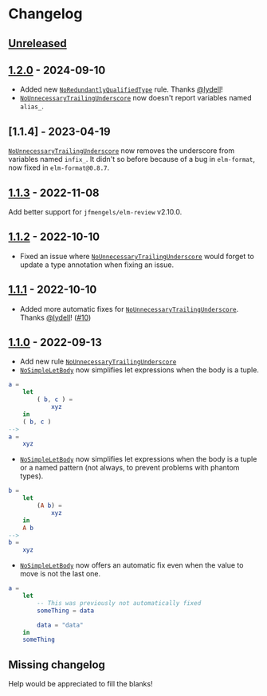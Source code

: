 # Changelog

## [Unreleased]

## [1.2.0] - 2024-09-10

- Added new [`NoRedundantlyQualifiedType`] rule. Thanks [@lydell](https://github.com/lydell)!
- [`NoUnnecessaryTrailingUnderscore`] now doesn't report variables named `alias_`.

## [1.1.4] - 2023-04-19

[`NoUnnecessaryTrailingUnderscore`] now removes the underscore from variables named `infix_`. It didn't so before because of a bug in `elm-format`, now fixed in `elm-format@0.8.7`.

## [1.1.3] - 2022-11-08

Add better support for `jfmengels/elm-review` v2.10.0.

## [1.1.2] - 2022-10-10

- Fixed an issue where [`NoUnnecessaryTrailingUnderscore`] would forget to update a type annotation when fixing an issue.


## [1.1.1] - 2022-10-10

- Added more automatic fixes for [`NoUnnecessaryTrailingUnderscore`]. Thanks [@lydell](https://github.com/lydell)! ([#10](https://github.com/jfmengels/elm-review-code-style/pull/10))

## [1.1.0] - 2022-09-13

- Add new rule [`NoUnnecessaryTrailingUnderscore`]
- [`NoSimpleLetBody`] now simplifies let expressions when the body is a tuple.
```elm
a =
    let
        ( b, c ) =
            xyz
    in
    ( b, c )
-->
a =
    xyz
```

- [`NoSimpleLetBody`] now simplifies let expressions when the body is a tuple or a named pattern (not always, to prevent problems with phantom types).

```elm
b =
    let
        (A b) =
            xyz
    in
    A b
-->
b =
    xyz
```

- [`NoSimpleLetBody`] now offers an automatic fix even when the value to move is not the last one.

```elm
a =
    let
        -- This was previously not automatically fixed
        someThing = data

        data = "data"
    in
    someThing
```

## Missing changelog

Help would be appreciated to fill the blanks!

[`NoRedundantlyQualifiedType`]: (https://package.elm-lang.org/packages/jfmengels/elm-review-code-style/latest/NoRedundantlyQualifiedType)
[`NoSimpleLetBody`]: (https://package.elm-lang.org/packages/jfmengels/elm-review-code-style/latest/NoSimpleLetBody)
[`NoUnnecessaryTrailingUnderscore`]: (https://package.elm-lang.org/packages/jfmengels/elm-review-code-style/latest/NoUnnecessaryTrailingUnderscore)

[Unreleased]: https://github.com/jfmengels/elm-review-code-style/compare/v1.2.0...HEAD
[1.2.0]: https://github.com/jfmengels/elm-review-code-style/releases/tag/1.2.0
[1.1.3]: https://github.com/jfmengels/elm-review-code-style/releases/tag/1.1.3
[1.1.2]: https://github.com/jfmengels/elm-review-code-style/releases/tag/1.1.2
[1.1.1]: https://github.com/jfmengels/elm-review-code-style/releases/tag/1.1.1
[1.1.0]: https://github.com/jfmengels/elm-review-code-style/releases/tag/1.1.0
